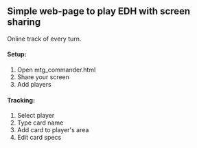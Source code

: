 ## Simple web-page to play EDH with screen sharing

Online track of every turn.

#### Setup:
1. Open mtg_commander.html
2. Share your screen
3. Add players

#### Tracking:
1. Select player
2. Type card name
3. Add card to player's area
4. Edit card specs
